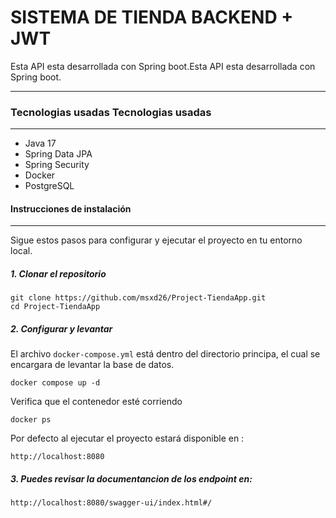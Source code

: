 # SISTEMA DE TIENDA BACKEND + JWT

 Esta API esta desarrollada con Spring boot.Esta API esta desarrollada con Spring boot.
 

------------

### Tecnologias usadas Tecnologias usadas

------------
- Java 17
- Spring Data JPA
- Spring Security
- Docker
- PostgreSQL

#### Instrucciones de instalación

------------

Sigue estos pasos para configurar y ejecutar el proyecto en tu entorno local.

##### 1. Clonar el repositorio
```
git clone https://github.com/msxd26/Project-TiendaApp.git
cd Project-TiendaApp
```

##### 2. Configurar y levantar
El archivo ```docker-compose.yml``` está dentro del directorio principa, el cual se encargara de levantar la base de datos.

``` 
docker compose up -d
 ```

Verifica que el contenedor esté corriendo
```
docker ps
 ```

Por defecto al ejecutar el proyecto estará disponible en :
``` 
http://localhost:8080
```

##### 3. Puedes revisar la documentancion de los endpoint en:
```
http://localhost:8080/swagger-ui/index.html#/
``` 
